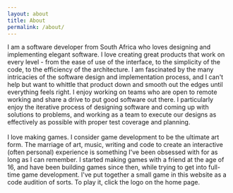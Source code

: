 ```yaml
---
layout: about
title: About
permalink: /about/
---
```


I am a software developer from South Africa who loves designing and implementing elegant software. I love creating great products that work on every level - from the ease of use of the interface, to the simplicity of the code, to the efficiency of the architecture. I am fascinated by the many intricacies of the software design and implementation process, and I can't help but want to whittle that product down and smooth out the edges until everything feels right. I enjoy working on teams who are open to remote working and share a drive to put good software out there. I particularly enjoy the iterative process of designing software and coming up with solutions to problems, and working as a team to execute our designs as effectively as possible with proper test coverage and planning.
<br/>
<br/>
I love making games. I consider game development to be the ultimate art form. The marriage of art, music, writing and code to create an interactive (often personal) experience is something I've been obsessed with for as long as I can remember. I started making games with a friend at the age of 16, and have been building games since then, while trying to get into full-time game development. I've put together a small game in this website as a code audition of sorts. To play it, click the logo on the home page.
